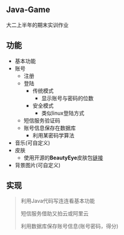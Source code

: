 ## Java-Game

大二上半年的期末实训作业

## 功能

* 基本功能
* 账号
  * 注册
  * 登陆
    * 传统模式
      * 显示账号与密码的位数
    * 安全模式
      * 类似linux登陆方式
  * 短信服务验证码
  * 账号信息保存在数据库
    * 利用某密码学算法
* 音乐(可自定义)
* 皮肤
  * 使用开源的**BeautyEye**皮肤包[链接]( https://github.com/JackJiang2011/beautyeye )
* 背景图片(可自定义)

## 实现

>利用Java代码写连连看基本功能
>
>短信服务借助又拍云或阿里云
>
>利用数据库保存账号信息(账号密码，得分)